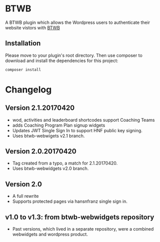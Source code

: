 BTWB
=======
A BTWB plugin which allows the Wordpress users to authenticate their website vistors with [BTWB](https://www.beyondthewhiteboard.com)

Installation
------------

Please move to your plugin's root directory. Then use composer to download and install the dependencies for this project:

```bash
composer install
```

Changelog
=========

Version 2.1.20170420
--------------------

* wod, activities and leaderboard shortcodes support Coaching Teams
* adds Coaching Program Plan signup widgets
* Updates JWT Single Sign In to support HNF public key signing.
* Uses btwb-webwigets v2.1 branch.

Version 2.0.20170420
--------------------

* Tag created from a typo, a match for 2.1.20170420.
* Uses btwb-webwidgets v2.0 branch.

Version 2.0
-----------

* A full rewrite
* Supports protected pages via hansnfranz single sign in.

v1.0 to v1.3: from btwb-webwidgets repository
---------------------------------------------

* Past versions, which lived in a separate repository, were a combined
  webwidgets and wordpress product.

